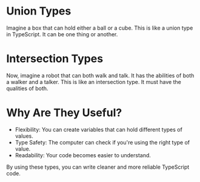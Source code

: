 # Union Types
Imagine a box that can hold either a ball or a cube. This is like a union type in TypeScript. It can be one thing or another.

# Intersection Types
Now, imagine a robot that can both walk and talk. It has the abilities of both a walker and a talker. This is like an intersection type. It must have the qualities of both.

# Why Are They Useful?

- Flexibility: You can create variables that can hold different types of values.
- Type Safety: The computer can check if you're using the right type of value.
- Readability: Your code becomes easier to understand.
  
By using these types, you can write cleaner and more reliable TypeScript code.
